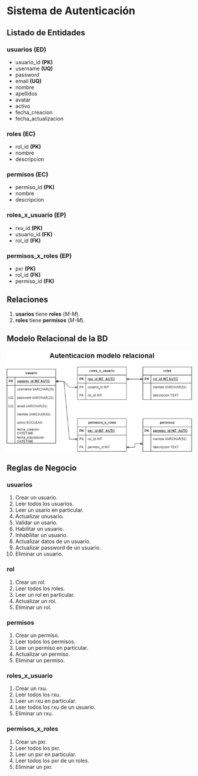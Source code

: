 # Sistema de Autenticación

## Listado de Entidades

### usuarios **(ED)**

- usuario_id **(PK)**
- username **(UQ)**
- password
- email **(UQ)**
- nombre
- apellidos
- avatar
- activo
- fecha_creacion
- fecha_actualizacion

### roles **(EC)**

- rol_id **(PK)**
- nombre
- descripcion

### permisos **(EC)**

- permiso_id **(PK)**
- nombre
- descripcion

### roles_x_usuario **(EP)**

- rxu_id **(PK)**
- usuario_id **(FK)**
- rol_id **(FK)**

### permisos_x_roles **(EP)**

- pxr **(PK)**
- rol_id **(FK)**
- permiso_id **(FK)**

## Relaciones

1.  **usarios** tiene **roles** (_M-M_).
1.  **roles** tiene **permisos** (_M-M_).

## Modelo Relacional de la BD

![Modelo Relacional](sistemaAutenticacionMRelacional.drawio.png)

## Reglas de Negocio

### usuarios

1. Crear un usuario.
1. Leer todos los usuarios.
1. Leer un usario en particular.
1. Actualizar unusario.
1. Validar un usario.
1. Habilitar un usuario.
1. Inhabilitar un usuario.
1. Actualizar datos de un usuario.
1. Actualizar password de un usuario.
1. Eliminar un usuario.

### rol

1. Crear un rol.
1. Leer todos los roles.
1. Leer un rol en particular.
1. Actualizar un rol.
1. Eliminar un rol.

### permisos

1. Crear un permiso.
1. Leer todos los permisos.
1. Leer un permiso en particular.
1. Actualizar un permiso.
1. Eliminar un permiso.

### roles_x_usuario

1. Crear un rxu.
1. Leer todos los rxu.
1. Leer un rxu en particular.
1. Leer todos los rxu de un usuario.
1. Eliminar un rxu.

### permisos_x_roles

1. Crear un pxr.
1. Leer todos los pxr.
1. Leer un pxr en particular.
1. Leer todos los pxr de un roles.
1. Eliminar un pxr.
